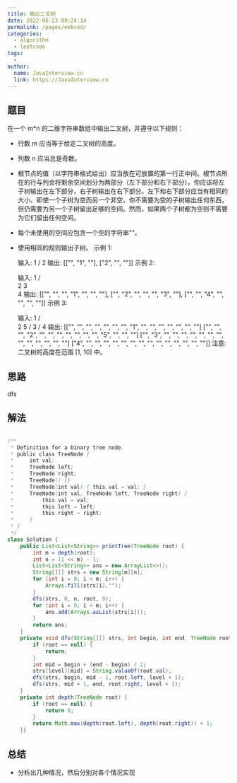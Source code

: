 ```yaml
---
title: 输出二叉树
date: 2022-06-23 09:24:14
permalink: /pages/eebced/
categories:
  - algorithm
  - leetcode
tags:
  - 
author: 
  name: JavaInterview.cn
  link: https://JavaInterview.cn
---
```



## 题目

在一个 m*n 的二维字符串数组中输出二叉树，并遵守以下规则：

- 行数 m 应当等于给定二叉树的高度。
- 列数 n 应当总是奇数。
- 根节点的值（以字符串格式给出）应当放在可放置的第一行正中间。根节点所在的行与列会将剩余空间划分为两部分（左下部分和右下部分）。你应该将左子树输出在左下部分，右子树输出在右下部分。左下和右下部分应当有相同的大小。即使一个子树为空而另一个非空，你不需要为空的子树输出任何东西，但仍需要为另一个子树留出足够的空间。然而，如果两个子树都为空则不需要为它们留出任何空间。
- 每个未使用的空间应包含一个空的字符串""。
- 使用相同的规则输出子树。
示例 1:
    
    输入:
         1
        /
       2
    输出:
    [["", "1", ""],
     ["2", "", ""]]
示例 2:

    输入:
         1
        / \
       2   3
        \
         4
    输出:
    [["", "", "", "1", "", "", ""],
     ["", "2", "", "", "", "3", ""],
     ["", "", "4", "", "", "", ""]]
示例 3:
    
    输入:
          1
         / \
        2   5
       / 
      3 
     / 
    4 
    输出:
    [["",  "",  "", "",  "", "", "", "1", "",  "",  "",  "",  "", "", ""]
     ["",  "",  "", "2", "", "", "", "",  "",  "",  "",  "5", "", "", ""]
     ["",  "3", "", "",  "", "", "", "",  "",  "",  "",  "",  "", "", ""]
     ["4", "",  "", "",  "", "", "", "",  "",  "",  "",  "",  "", "", ""]]
注意: 二叉树的高度在范围 [1, 10] 中。



## 思路

dfs

## 解法
```java

/**
 * Definition for a binary tree node.
 * public class TreeNode {
 *     int val;
 *     TreeNode left;
 *     TreeNode right;
 *     TreeNode() {}
 *     TreeNode(int val) { this.val = val; }
 *     TreeNode(int val, TreeNode left, TreeNode right) {
 *         this.val = val;
 *         this.left = left;
 *         this.right = right;
 *     }
 * }
 */
class Solution {
    public List<List<String>> printTree(TreeNode root) {
        int m = depth(root);
        int n = (1 << m) - 1;
        List<List<String>> ans = new ArrayList<>();
        String[][] strs = new String[m][n];
        for (int i = 0; i < m; i++) {
            Arrays.fill(strs[i],"");
        }
        dfs(strs, 0, n, root, 0);
        for (int i = 0; i < m; i++) {
            ans.add(Arrays.asList(strs[i]));
        }
        return ans;
    }
    private void dfs(String[][] strs, int begin, int end, TreeNode root, int level) {
        if (root == null) {
            return;
        }
        int mid = begin + (end - begin) / 2;
        strs[level][mid] = String.valueOf(root.val);
        dfs(strs, begin, mid - 1, root.left, level + 1);
        dfs(strs, mid + 1, end, root.right, level + 1);
    }
    private int depth(TreeNode root) {
        if (root == null) {
            return 0;
        }
        return Math.max(depth(root.left), depth(root.right)) + 1;
    }}
```

## 总结

- 分析出几种情况，然后分别对各个情况实现 
